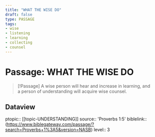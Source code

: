 ```yaml
---
title: "WHAT THE WISE DO"
draft: false
type: PASSAGE
tags:
- wise
- listening
- learning
- collecting
- counsel
---
```


# Passage: WHAT THE WISE DO
> [!Passage]
> A wise person will hear and increase in learning, and a person of understanding will acquire wise counsel.

## Dataview
ptopic:: [[topic-UNDERSTANDING]]
source:: 'Proverbs 1:5'
biblelink:: (https://www.biblegateway.com/passage/?search=Proverbs+1%3A5&version=NASB)
level:: 3
